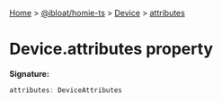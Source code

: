 [Home](./index) &gt; [@ibloat/homie-ts](./homie-ts.md) &gt; [Device](./homie-ts.device.md) &gt; [attributes](./homie-ts.device.attributes.md)

# Device.attributes property


**Signature:**
```javascript
attributes: DeviceAttributes
```
